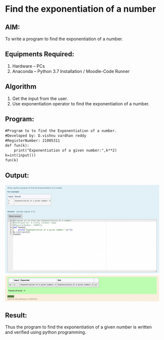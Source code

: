 # Find the exponentiation of a number

## AIM:
To write a program to find the exponentiation of a number.

## Equipments Required:
1. Hardware – PCs
2. Anaconda – Python 3.7 Installation / Moodle-Code Runner

## Algorithm
1. Get the input from the user.
2. Use exponentiation operator to find the exponentiation of a number.

## Program:
```
#Program to to find the Exponentiation of a number.
#Developed by: D.vishnu vardhan reddy
#RegisterNumber: 21005311
def fun(k):
    print("Exponentiation of a given number:",k**2)
k=int(input())
fun(k)

```

## Output:
![OutPut](Exponent.png)


## Result:
Thus the program to find the exponentiation of a given number is written and verified using python programming.
